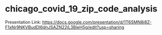 # chicago_covid_19_zip_code_analysis

Presentation Link: https://docs.google.com/presentation/d/1T6SMN8j8Z-F1xNr9NKVBudDl6dnJSAZN22jL3BieH5g/edit?usp=sharing
